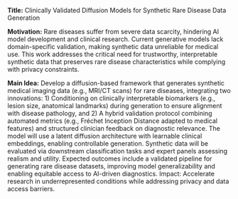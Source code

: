 **Title:** Clinically Validated Diffusion Models for Synthetic Rare Disease Data Generation  

**Motivation:** Rare diseases suffer from severe data scarcity, hindering AI model development and clinical research. Current generative models lack domain-specific validation, making synthetic data unreliable for medical use. This work addresses the critical need for trustworthy, interpretable synthetic data that preserves rare disease characteristics while complying with privacy constraints.  

**Main Idea:** Develop a diffusion-based framework that generates synthetic medical imaging data (e.g., MRI/CT scans) for rare diseases, integrating two innovations: 1) Conditioning on clinically interpretable biomarkers (e.g., lesion size, anatomical landmarks) during generation to ensure alignment with disease pathology, and 2) A hybrid validation protocol combining automated metrics (e.g., Fréchet Inception Distance adapted to medical features) and structured clinician feedback on diagnostic relevance. The model will use a latent diffusion architecture with learnable clinical embeddings, enabling controllable generation. Synthetic data will be evaluated via downstream classification tasks and expert panels assessing realism and utility. Expected outcomes include a validated pipeline for generating rare disease datasets, improving model generalizability and enabling equitable access to AI-driven diagnostics. Impact: Accelerate research in underrepresented conditions while addressing privacy and data access barriers.